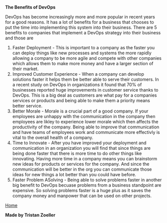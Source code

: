 **The Benefits of DevOps**

DevOps has become increasingly more and more popular in recent years for a good reasons. 
It has a lot of benefits for a business that chooses to put the time into implementing this system into their business.
There are 5 benefits to companies that implement a DevOps strategy into their business and those are
1. Faster Deployment - This is important to a company as the faster you can deploy things like new processes and systems the more rapidly allowing a company to be more agile and compete with other companies which allows them to make more money and have a larger section of their market. 
2. Improved Customer Experience - When a company can develop solutions faster it helps them be better able to serve their customers. In a recent study on DevOps in organizations it found that 70% of businesses reported huge improvements in customer service thanks to DevOps. This is a big deal as customers are what pay for a companies services or products and being able to make them a priority means better service.
3. Better Morale - Morale is a crucial part of a good company. If your employees are unhappy with the communication in the company then employees are likley to experience lower morale which then affects the productivity of the company. Being able to improve that communication and have teams of employees work and communicate more effectivly is vital to the overall health of a company.
4. Time to Innovate - After you have improved your deployment and communication in an organization you will find that since things are being done faster that there is more time to do other things like innovating. Having more time in a company means you can brainstorm new ideas for products or services for the company. And since the communication will be better in the org you can communicate those ideas for new things a lot better than you could have before.
5. Faster Problem ASolving - Being able to solve problems faster in another big benefit to DevOps becuase problems from a business standpoint are expensive. So solving problems faster is a huge plus as it saves the company money and manpower that can be used on other projects.

[Home](index.md)

**Made by Tristan Zoeller**

